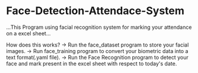 # Face-Detection-Attendace-System
...This Program using facial recognition system for marking your attendance on a excel sheet...

How does this works?
-> Run the face_dataset program to store your facial images.
-> Run face_training program to convert your biometric data into a text format(.yaml file).
-> Run the Face Recognition program to detect your face and mark present in the excel sheet with respect to today's date.
